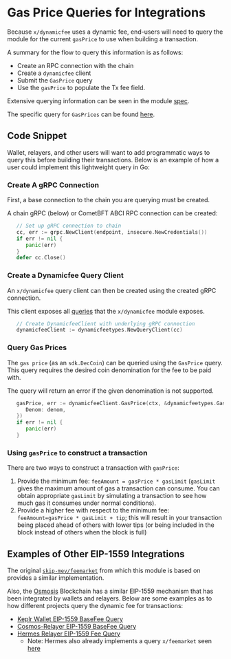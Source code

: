 # Gas Price Queries for Integrations

Because `x/dynamicfee` uses a dynamic fee, end-users will need to query the module
for the current `gasPrice` to use when building a transaction.

A summary for the flow to query this information is as follows:

* Create an RPC connection with the chain
* Create a `dynamicfee` client
* Submit the `GasPrice` query
* Use the `gasPrice` to populate the Tx fee field.

Extensive querying information can be seen in the module [spec](README.md#query).

The specific query for `GasPrices` can be found [here](README.md#gas-prices).

## Code Snippet

Wallet, relayers, and other users will want to add programmatic ways to query
this before building their transactions.  Below is an example of how a user could
implement this lightweight query in Go:

### Create A gRPC Connection

First, a base connection to the chain you are querying must be created.

A chain gRPC (below) or CometBFT ABCI RPC connection can be created:

```go
   // Set up gRPC connection to chain
   cc, err := grpc.NewClient(endpoint, insecure.NewCredentials())
   if err != nil {
      panic(err)
   }
   defer cc.Close()
```

### Create a Dynamicfee Query Client

An `x/dynamicfee` query client can then be created using the created gRPC connection.

This client exposes all [queries](README.md#query) that the `x/dynamicfee` module
exposes.

```go
   // Create DynamicfeeClient with underlying gRPC connection
   dynamicfeeClient := dynamicfeetypes.NewQueryClient(cc)
```

### Query Gas Prices

The `gas price` (as an `sdk.DecCoin`) can be queried using the `GasPrice` query.
This query requires the desired coin denomination for the fee to be paid with.

The query will return an error if the given denomination is not supported.

```go
   gasPrice, err := dynamicfeeClient.GasPrice(ctx, &dynamicfeetypes.GasPriceRequest{
      Denom: denom,
   })
   if err != nil {
      panic(err)
   }
```

### Using `gasPrice` to construct a transaction

There are two ways to construct a transaction with `gasPrice`:

1. Provide the minimum fee: `feeAmount = gasPrice * gasLimit` (`gasLimit` gives
   the maximum amount of gas a transaction can consume. You can obtain
   appropriate `gasLimit` by simulating a transaction to see how much gas
   it consumes under normal conditions).
2. Provide a higher fee with respect to the minimum fee:
   `feeAmount=gasPrice * gasLimit + tip`; this will result in your transaction
   being placed ahead of others with lower tips (or being included in the block
   instead of others when the block is full)

## Examples of Other EIP-1559 Integrations

The original [`skip-mev/feemarket`](https://github.com/skip-mev/feemarket) from
which this module is based on provides a similar implementation.

Also, the [Osmosis](https://github.com/osmosis-labs/osmosis) Blockchain has a similar
EIP-1559 mechanism that has been integrated by wallets and relayers.  Below are
some examples as to how different projects query the dynamic fee for transactions:

* [Keplr Wallet EIP-1559 BaseFee Query](https://github.com/chainapsis/keplr-wallet/blob/b0a96c2c713d8163ce840fcd5abbac4eb612607c/packages/stores/src/query/osmosis/base-fee/index.ts#L18)
* [Cosmos-Relayer EIP-1559 BaseFee Query](https://github.com/cosmos/relayer/blob/9b140b664fe6b10161af1093ccd26627b942742e/relayer/chains/cosmos/fee_market.go#L13)
* [Hermes Relayer EIP-1559 Fee Query](https://github.com/informalsystems/hermes/blob/fc8376ba98e4b595e446b366b736a0c046d6026a/crates/relayer/src/chain/cosmos/eip_base_fee.rs#L15)
  * Note: Hermes also already implements a query `x/feemarket` seen [here](https://github.com/informalsystems/hermes/blob/fc8376ba98e4b595e446b366b736a0c046d6026a/crates/relayer/src/chain/cosmos/eip_base_fee.rs#L33)
